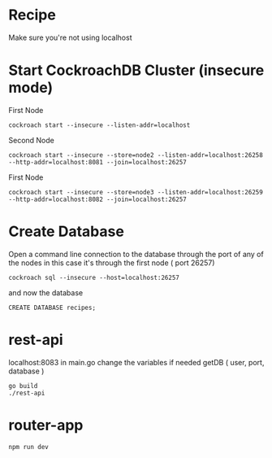 # Recipe
Make sure you're not using localhost

# Start CockroachDB Cluster (insecure mode)
First Node
```
cockroach start --insecure --listen-addr=localhost
```
Second Node
```
cockroach start --insecure --store=node2 --listen-addr=localhost:26258 --http-addr=localhost:8081 --join=localhost:26257
```
First Node
```
cockroach start --insecure --store=node3 --listen-addr=localhost:26259 --http-addr=localhost:8082 --join=localhost:26257
```
# Create Database
Open a command line connection to the database through the port of any of the nodes in this case it's through the first node 
( port 26257)
```
cockroach sql --insecure --host=localhost:26257
```
and now the database
```
CREATE DATABASE recipes;
```
# rest-api
localhost:8083
in main.go change the variables if needed
getDB ( user, port, database )
```
go build
./rest-api
```

# router-app
```
npm run dev
```
